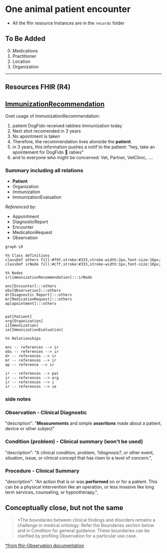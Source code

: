 # One animal patient encounter

- All the fhir resource Instances are in the `records` folder

## To Be Added

0. Medications
1. Practitioner
2. Location
3. Organization

------

## Resources FHIR (R4)

## [ImmunizationRecommendation](https://hl7.org/fhir/R4/immunizationrecommendation.html)

Ovet usage of ImmunizationRecommendation:

1. patient DogFido received rabbies immunization today
2. Next shot recomended in 3 years
3. No apointment is taken
4. Therefore, the recommendation lives alonside the **patient**.
5. in 3 years, this information pushes a notif to the patient: "hey, take an apointement for DogFido 🐶 rabies"
6. and to everyone who might be concerned: Vet, Partner, VetClinic, ....

### Summary including all relations


- **Patient**
- Organization
- Immunization
- ImmunizationEvaluation

_Referenced by_:

- Appointment
- DiagnosticReport
- Encounter
- MedicationRequest
- Observation

```mermaid
graph LR

%% Class definitions
classDef others fill:#f9f,stroke:#333,stroke-width:2px,font-size:16px;
classDef irNode fill:#cff,stroke:#333,stroke-width:1px,font-size:10px;

%% Nodes
ir[immunizationRecommendation]:::irNode

enc[Encounter]:::others
obs[Observation]:::others
dr[Diagnostic Report]:::others
mr[MedicationRequest]:::others
ap[apointment]:::others


pat[Patient]
org[Organization]
i[Immunization]
ie[ImmunizationEvaluation]

%% Relationships

enc -- references --> ir
obs -- references --> ir
dr -- references --> ir
mr -- references --> ir
ap -- reference --> ir

ir -- references --> pat
ir -- references --> org
ir -- references --> i
ir -- references --> ie

```

### side notes

### Observation - Clinical Diagnostic

"description": "**Measurements** and simple **assertions** made about a patient, device or other subject"

### Condition (problem) - Clinical summary (won't be used)

"description": "A clinical condition, problem, _?diagnosis?_, or other event, situation, issue, or clinical concept that has risen to a level of concern.",

### Procedure - Clinical Summary

"description": "An action that is or was **performed** on or for a patient. This can be a physical intervention like an operation, or less invasive like long term services, counseling, or hypnotherapy.",

## Conceptually close, but not the same

> *The boundaries between clinical findings and disorders remains a challenge in medical ontology. Refer the Boundaries section below and in Condition for general guidance. These boundaries can be clarified by profiling Observation for a particular use case.

[*from fhir-Observation documentation](https://hl7.org/fhir/R4/observation.html)

